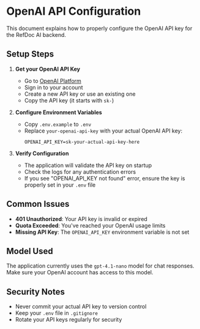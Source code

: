 # OpenAI API Configuration

This document explains how to properly configure the OpenAI API key for the RefDoc AI backend.

## Setup Steps

1. **Get your OpenAI API Key**
   - Go to [OpenAI Platform](https://platform.openai.com/api-keys)
   - Sign in to your account
   - Create a new API key or use an existing one
   - Copy the API key (it starts with `sk-`)

2. **Configure Environment Variables**
   - Copy `.env.example` to `.env`
   - Replace `your-openai-api-key` with your actual OpenAI API key:
     ```
     OPENAI_API_KEY=sk-your-actual-api-key-here
     ```

3. **Verify Configuration**
   - The application will validate the API key on startup
   - Check the logs for any authentication errors
   - If you see "OPENAI_API_KEY not found" error, ensure the key is properly set in your `.env` file

## Common Issues

- **401 Unauthorized**: Your API key is invalid or expired
- **Quota Exceeded**: You've reached your OpenAI usage limits
- **Missing API Key**: The `OPENAI_API_KEY` environment variable is not set

## Model Used

The application currently uses the `gpt-4.1-nano` model for chat responses. Make sure your OpenAI account has access to this model.

## Security Notes

- Never commit your actual API key to version control
- Keep your `.env` file in `.gitignore`
- Rotate your API keys regularly for security